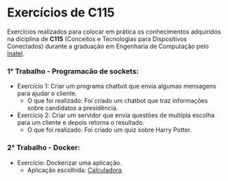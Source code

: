 # Exercícios de C115
Exercícios realizados para colocar em prática os conhecimentos adquiridos na diciplina de **C115** (Conceitos e Tecnologias para Dispositivos Conectados) durante a graduação em Engenharia de Computação pelo [Inatel](https://inatel.br/home/).

### 1° Trabalho - Programacão de sockets:
* Exercício 1: Criar um programa chatbot que envia algumas mensagens para ajudar o cliente. 
  * O que foi realizado: Foi criado um chatbot que traz informações sobre candidatos a presidência.
* Exercício 2: Criar um servidor que envia questões de multipla escolha para um cliente e depois retorna o resultado. 
  * O que foi realizado: Foi criado um quiz sobre Harry Potter.

### 2° Trabalho - Docker:
* Exercício: Dockerizar uma aplicação. 
  * Aplicação escolhida: [Calculadora](https://github.com/Brendhon/calculator-React).
 
